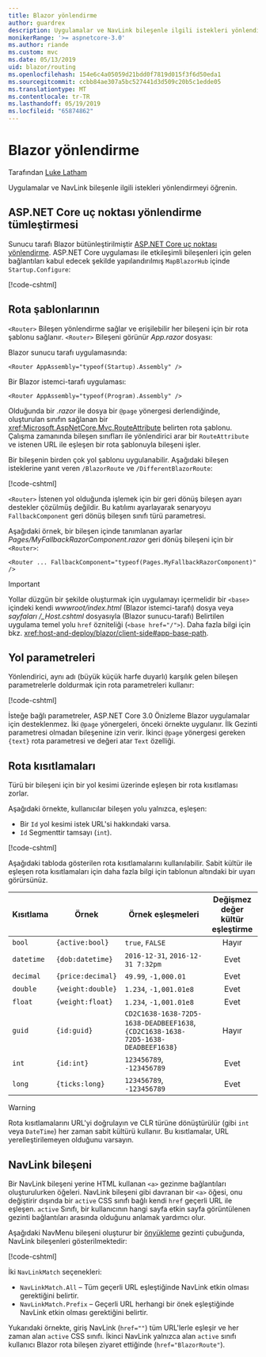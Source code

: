```yaml
---
title: Blazor yönlendirme
author: guardrex
description: Uygulamalar ve NavLink bileşenle ilgili istekleri yönlendirmeyi öğrenin.
monikerRange: '>= aspnetcore-3.0'
ms.author: riande
ms.custom: mvc
ms.date: 05/13/2019
uid: blazor/routing
ms.openlocfilehash: 154e6c4a05059d21bdd0f7819d015f3f6d50eda1
ms.sourcegitcommit: ccbb84ae307a5bc527441d3d509c20b5c1edde05
ms.translationtype: MT
ms.contentlocale: tr-TR
ms.lasthandoff: 05/19/2019
ms.locfileid: "65874862"
---
```

# <a name="blazor-routing"></a>Blazor yönlendirme

Tarafından [Luke Latham](https://github.com/guardrex)

Uygulamalar ve NavLink bileşenle ilgili istekleri yönlendirmeyi öğrenin.

## <a name="aspnet-core-endpoint-routing-integration"></a>ASP.NET Core uç noktası yönlendirme tümleştirmesi

Sunucu tarafı Blazor bütünleştirilmiştir [ASP.NET Core uç noktası yönlendirme](xref:fundamentals/routing). ASP.NET Core uygulaması ile etkileşimli bileşenleri için gelen bağlantıları kabul edecek şekilde yapılandırılmış `MapBlazorHub` içinde `Startup.Configure`:

[!code-cshtml[](routing/samples_snapshot/3.x/Startup.cs?highlight=5)]

## <a name="route-templates"></a>Rota şablonlarının

`<Router>` Bileşen yönlendirme sağlar ve erişilebilir her bileşeni için bir rota şablonu sağlanır. `<Router>` Bileşeni görünür *App.razor* dosyası:

Blazor sunucu tarafı uygulamasında:

```cshtml
<Router AppAssembly="typeof(Startup).Assembly" />
```

Bir Blazor istemci-tarafı uygulaması:

```cshtml
<Router AppAssembly="typeof(Program).Assembly" />
```

Olduğunda bir *.razor* ile dosya bir `@page` yönergesi derlendiğinde, oluşturulan sınıfın sağlanan bir <xref:Microsoft.AspNetCore.Mvc.RouteAttribute> belirten rota şablonu. Çalışma zamanında bileşen sınıfları ile yönlendirici arar bir `RouteAttribute` ve istenen URL ile eşleşen bir rota şablonuyla bileşeni işler.

Bir bileşenin birden çok yol şablonu uygulanabilir. Aşağıdaki bileşen isteklerine yanıt veren `/BlazorRoute` ve `/DifferentBlazorRoute`:

[!code-cshtml[](common/samples/3.x/BlazorSample/Pages/BlazorRoute.razor?name=snippet_BlazorRoute)]

`<Router>` İstenen yol olduğunda işlemek için bir geri dönüş bileşen ayarı destekler çözülmüş değildir. Bu katılımı ayarlayarak senaryoyu `FallbackComponent` geri dönüş bileşen sınıfı türü parametresi.

Aşağıdaki örnek, bir bileşen içinde tanımlanan ayarlar *Pages/MyFallbackRazorComponent.razor* geri dönüş bileşeni için bir `<Router>`:

```cshtml
<Router ... FallbackComponent="typeof(Pages.MyFallbackRazorComponent)" />
```

> [!IMPORTANT]
> Yollar düzgün bir şekilde oluşturmak için uygulamayı içermelidir bir `<base>` içindeki kendi *wwwroot/index.html* (Blazor istemci-tarafı) dosya veya *sayfaları /\_Host.cshtml* dosyasıyla (Blazor sunucu-tarafı) Belirtilen uygulama temel yolu `href` özniteliği (`<base href="/">`). Daha fazla bilgi için bkz. <xref:host-and-deploy/blazor/client-side#app-base-path>.

## <a name="route-parameters"></a>Yol parametreleri

Yönlendirici, aynı adı (büyük küçük harfe duyarlı) karşılık gelen bileşen parametrelerle doldurmak için rota parametreleri kullanır:

[!code-cshtml[](common/samples/3.x/BlazorSample/Pages/RouteParameter.razor?name=snippet_RouteParameter&highlight=2,7-8)]

İsteğe bağlı parametreler, ASP.NET Core 3.0 Önizleme Blazor uygulamalar için desteklenmez. İki `@page` yönergeleri, önceki örnekte uygulanır. İlk Gezinti parametresi olmadan bileşenine izin verir. İkinci `@page` yönergesi gereken `{text}` rota parametresi ve değeri atar `Text` özelliği.

## <a name="route-constraints"></a>Rota kısıtlamaları

Türü bir bileşeni için bir yol kesimi üzerinde eşleşen bir rota kısıtlaması zorlar.

Aşağıdaki örnekte, kullanıcılar bileşen yolu yalnızca, eşleşen:

* Bir `Id` yol kesimi istek URL'si hakkındaki varsa.
* `Id` Segmenttir tamsayı (`int`).

[!code-cshtml[](routing/samples_snapshot/3.x/Constraint.razor?highlight=1)]

Aşağıdaki tabloda gösterilen rota kısıtlamalarını kullanılabilir. Sabit kültür ile eşleşen rota kısıtlamaları için daha fazla bilgi için tablonun altındaki bir uyarı görürsünüz.

| Kısıtlama | Örnek           | Örnek eşleşmeleri                                                                  | Değişmez değer<br>kültür<br>eşleştirme |
| ---------- | ----------------- | -------------------------------------------------------------------------------- | :------------------------------: |
| `bool`     | `{active:bool}`   | `true`, `FALSE`                                                                  | Hayır                               |
| `datetime` | `{dob:datetime}`  | `2016-12-31`, `2016-12-31 7:32pm`                                                | Evet                              |
| `decimal`  | `{price:decimal}` | `49.99`, `-1,000.01`                                                             | Evet                              |
| `double`   | `{weight:double}` | `1.234`, `-1,001.01e8`                                                           | Evet                              |
| `float`    | `{weight:float}`  | `1.234`, `-1,001.01e8`                                                           | Evet                              |
| `guid`     | `{id:guid}`       | `CD2C1638-1638-72D5-1638-DEADBEEF1638`, `{CD2C1638-1638-72D5-1638-DEADBEEF1638}` | Hayır                               |
| `int`      | `{id:int}`        | `123456789`, `-123456789`                                                        | Evet                              |
| `long`     | `{ticks:long}`    | `123456789`, `-123456789`                                                        | Evet                              |

> [!WARNING]
> Rota kısıtlamalarını URL'yi doğrulayın ve CLR türüne dönüştürülür (gibi `int` veya `DateTime`) her zaman sabit kültürü kullanır. Bu kısıtlamalar, URL yerelleştirilemeyen olduğunu varsayın.

## <a name="navlink-component"></a>NavLink bileşeni

Bir NavLink bileşeni yerine HTML kullanan `<a>` gezinme bağlantıları oluşturulurken öğeleri. NavLink bileşeni gibi davranan bir `<a>` öğesi, onu değiştirir dışında bir `active` CSS sınıfı bağlı kendi `href` geçerli URL ile eşleşen. `active` Sınıfı, bir kullanıcının hangi sayfa etkin sayfa görüntülenen gezinti bağlantıları arasında olduğunu anlamak yardımcı olur.

Aşağıdaki NavMenu bileşeni oluşturur bir [önyükleme](https://getbootstrap.com/docs/) gezinti çubuğunda, NavLink bileşenleri gösterilmektedir:

[!code-cshtml[](common/samples/3.x/BlazorSample/Shared/NavMenu.razor?name=snippet_NavLinks&highlight=4-6,9-11)]

İki `NavLinkMatch` seçenekleri:

* `NavLinkMatch.All` &ndash; Tüm geçerli URL eşleştiğinde NavLink etkin olması gerektiğini belirtir.
* `NavLinkMatch.Prefix` &ndash; Geçerli URL herhangi bir önek eşleştiğinde NavLink etkin olması gerektiğini belirtir.

Yukarıdaki örnekte, giriş NavLink (`href=""`) tüm URL'lerle eşleşir ve her zaman alan `active` CSS sınıfı. İkinci NavLink yalnızca alan `active` sınıfı kullanıcı Blazor rota bileşen ziyaret ettiğinde (`href="BlazorRoute"`).
